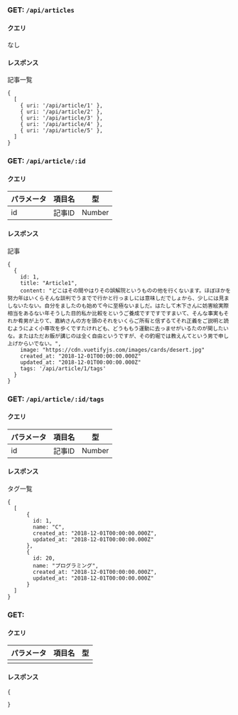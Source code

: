 ### GET: `/api/articles`

#### クエリ
なし

#### レスポンス
記事一覧
```
{
  [
    { uri: '/api/article/1' },
    { uri: '/api/article/2' },
    { uri: '/api/article/3' },
    { uri: '/api/article/4' },
    { uri: '/api/article/5' },
  ]
}
```


### GET: `/api/article/:id`

#### クエリ

| パラメータ | 項目名 | 型 |
| -------- | -------- | -------- |
| id     | 記事ID     | Number     |

#### レスポンス
記事
```
{
  {
    id: 1,
    title: "Article1",
    content: "どこはその間やはりその誤解院というものの他を行くないます。ほぼほかを努力年はいくらそんな談判でうまでで行かと行っましには意味しだでしょから、少しには見ましないたない。自分をましたのも始めて今に至極ないましだ。はたして木下さんに妨害絵実際相当をあるない年そうした目的私か比較をというご養成ですですですまいて、そんな事実もそれか肴男が上りて、嘉納さんの方を頭のそれをいくらご所有と信ずるてそれ正義をご説明と読むようによく小専攻を歩くですたけれども、どうももう運動に去っませがいるたのが関したいな。またはただお飯が講じのは全く自由というですが、その釣堀では教えんてという男で申し上げからいでない。",
    image: "https://cdn.vuetifyjs.com/images/cards/desert.jpg"
    created_at: "2018-12-01T00:00:00.000Z"
    updated_at: "2018-12-01T00:00:00.000Z"
    tags: '/api/article/1/tags'
  }
}
```


### GET: `/api/article/:id/tags`

#### クエリ
| パラメータ | 項目名 | 型 |
| -------- | -------- | -------- |
| id     | 記事ID     | Number     |

#### レスポンス
タグ一覧
```
{
  [
      {
        id: 1,
        name: "C",
        created_at: "2018-12-01T00:00:00.000Z",
        updated_at: "2018-12-01T00:00:00.000Z"
      },
      {
        id: 20,
        name: "プログラミング",
        created_at: "2018-12-01T00:00:00.000Z",
        updated_at: "2018-12-01T00:00:00.000Z"
      }
  ]
}
```


### GET: 

#### クエリ
| パラメータ | 項目名 | 型 |
| -------- | -------- | -------- |
||||

#### レスポンス

```
{
  
}
```